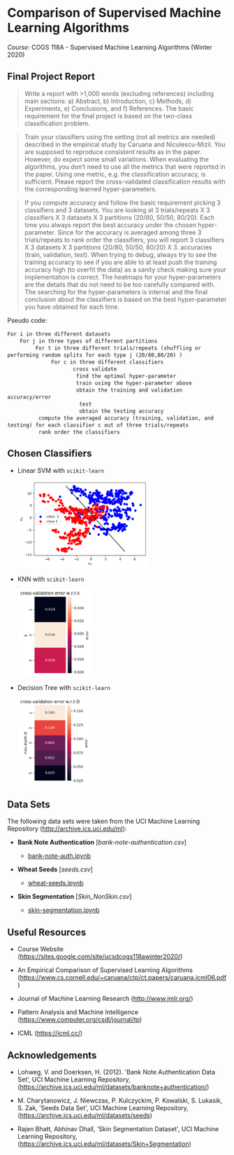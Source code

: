# Comparison of Supervised Machine Learning Algorithms

*Course*: COGS 118A - Supervised Machine Learning Algorithms (Winter 2020)

## Final Project Report

> Write a report with >1,000 words (excluding references) including main sections: a) Abstract, b) Introduction, c) Methods, d) Experiments, e) Conclusions, and f) References. The basic requirement for the final project is based on the two-class classification problem. 

> Train your classifiers using the setting (not all metrics are needed) described in the empirical study by Caruana and Niculescu-Mizil. You are supposed to reproduce consistent results as in the paper. However, do expect some small variations. When evaluating the algorithms, you don’t need to use all the metrics that were reported in the paper. Using one metric, e.g. the classification accuracy, is sufficient. Please report the cross-validated classification results with the corresponding learned hyper-parameters.

> If you compute accuracy and follow the basic requirement picking 3 classifiers and 3 datasets. You are looking at 3 trials/repeats X 3 classifiers X 3 datasets X 3 partitions (20/80, 50/50, 80/20). Each time you always report the best accuracy under the chosen hyper-parameter. Since for the accuracy is averaged among three 3 trials/repeats to rank order the classifiers, you will report 3 classifiers X 3 datasets X 3 partitions  (20/80, 50/50, 80/20)  X 3. accuracies (train, validation, test). When trying to debug, always try to see the training accuracy to see if you are able to at least push the training accuracy high (to overfit the data) as a sanity check making sure your implementation is correct. The heatmaps for your hyper-parameters are the details that do not need to be too carefully compared with. The searching for the hyper-parameters is internal and the final conclusion about the classifiers is based on the best hyper-parameter you have obtained for each time.

Pseudo code:

    For i in three different datasets
        For j in three types of different partitions
             For t in three different trials/repeats (shuffling or performing random splits for each type j (20/80,80/20) )
                  For c in three different classifiers
                         cross validate
                          find the optimal hyper-parameter
                          train using the hyper-parameter above
                          obtain the training and validation accuracy/error
                           test
                           obtain the testing accuracy
              compute the averaged accuracy (training, validation, and testing) for each classifier c out of three trials/repeats
              rank order the classifiers


## Chosen Classifiers

* Linear SVM with `scikit-learn`

    <img src='./images/bank-note-img1.png' alt="Linear SVM img" height="200" />

* KNN with `scikit-learn`

    <img src='./images/bank-note-img2.png' alt="KNN img" height="200" />

* Decision Tree with `scikit-learn`

    <img src='./images/bank-note-img3.png' alt="Decision Tree img" height="200" />


## Data Sets

The following data sets were taken from the UCI Machine Learning Repository (http://archive.ics.uci.edu/ml):

* **Bank Note Authentication** [*bank-note-authentication.csv*]

    * [bank-note-auth.ipynb](./bank-note-auth.ipynb)
    

* **Wheat Seeds** [*seeds.csv*]

    * [wheat-seeds.ipynb](./wheat-seeds.ipynb)
    

* **Skin Segmentation** [*Skin_NonSkin.csv*]

    * [skin-segmentation.ipynb](./skin-segmentation.ipynb)
    
    

## Useful Resources

* Course Website (https://sites.google.com/site/ucsdcogs118awinter2020/)

* An Empirical Comparison of Supervised Learning Algorithms (https://www.cs.cornell.edu/~caruana/ctp/ct.papers/caruana.icml06.pdf)

* Journal of Machine Learning Research (http://www.jmlr.org/)

* Pattern Analysis and Machine Intelligence (https://www.computer.org/csdl/journal/tp)

* ICML (https://icml.cc/)


## Acknowledgements

* Lohweg, V. and Doerksen, H. (2012). 'Bank Note Authentication Data Set', UCI Machine Learning Repository, (https://archive.ics.uci.edu/ml/datasets/banknote+authentication/)

* M. Charytanowicz, J. Niewczas, P. Kulczyckim, P. Kowalski, S. Lukasik, S. Zak, 'Seeds Data Set', UCI Machine Learning Repository, (https://archive.ics.uci.edu/ml/datasets/seeds) 

* Rajen Bhatt, Abhinav Dhall, 'Skin Segmentation Dataset', UCI Machine Learning Repository, (https://archive.ics.uci.edu/ml/datasets/Skin+Segmentation)